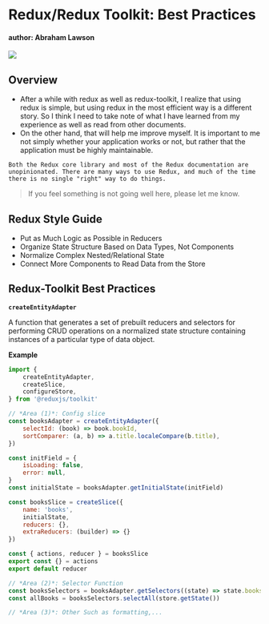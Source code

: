 # Redux/Redux Toolkit: Best Practices
#### author: Abraham Lawson

[![](https://redux.js.org/img/redux-logo-landscape.png)](https://redux.js.org/style-guide/style-guide)

## Overview

* After a while with redux as well as redux-toolkit, I realize that using redux is simple, but using redux in the most efficient way is a different story. So I think I need to take note of what I have learned from my experience as well as read from other documents. 
* On the other hand, that will help me improve myself. It is important to me not simply whether your application works or not, but rather that the application must be highly maintainable.
 
````
Both the Redux core library and most of the Redux documentation are unopinionated. There are many ways to use Redux, and much of the time there is no single "right" way to do things.
````

> If you feel something is not going well here, please let me know.

## Redux Style Guide

- Put as Much Logic as Possible in Reducers
- Organize State Structure Based on Data Types, Not Components
- Normalize Complex Nested/Relational State
- Connect More Components to Read Data from the Store


## Redux-Toolkit Best Practices

**``createEntityAdapter``**

A function that generates a set of prebuilt reducers and selectors for performing CRUD operations on a normalized state structure containing instances of a particular type of data object.

**Example**

````javascript
import {
    createEntityAdapter,
    createSlice,
    configureStore,
} from '@reduxjs/toolkit'

// *Area (1)*: Config slice 
const booksAdapter = createEntityAdapter({
    selectId: (book) => book.bookId,
    sortComparer: (a, b) => a.title.localeCompare(b.title),
})

const initField = {
    isLoading: false,
    error: null,
}
const initialState = booksAdapter.getInitialState(initField)

const booksSlice = createSlice({
    name: 'books',
    initialState,
    reducers: {},
    extraReducers: (builder) => {}
})

const { actions, reducer } = booksSlice
export const {} = actions
export default reducer

// *Area (2)*: Selector Function
const booksSelectors = booksAdapter.getSelectors((state) => state.books)
const allBooks = booksSelectors.selectAll(store.getState())

// *Area (3)*: Other Such as formatting,...

````
